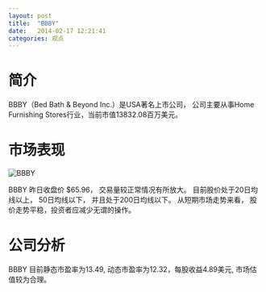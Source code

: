 ```yaml
---
layout: post
title:  "BBBY"
date:   2014-02-17 12:21:41
categories: 观点
---
```


# 简介
BBBY（Bed Bath & Beyond Inc.）是USA著名上市公司，
公司主要从事Home Furnishing Stores行业，当前市值13832.08百万美元。

# 市场表现

![BBBY](http://finviz.com/chart.ashx?t=BBBY&ty=c&ta=1&p=d&s=l)

BBBY 昨日收盘价 $65.96，
交易量较正常情况有所放大。
目前股价处于20日均线以上，
50日均线以下，
并且处于200日均线以下。
从短期市场走势来看，
股价走势平稳，投资者应减少无谓的操作。

# 公司分析
BBBY 目前静态市盈率为13.49, 动态市盈率为12.32，每股收益4.89美元,
市场估值较为合理。
